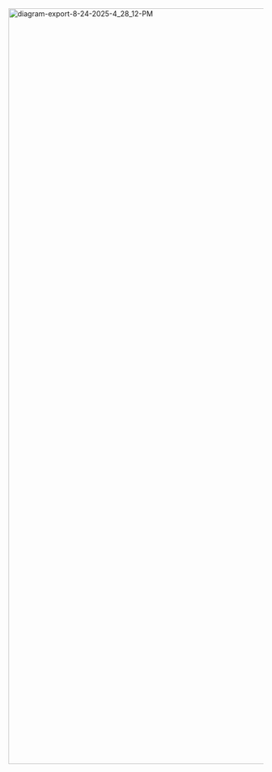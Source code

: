 <img width="2044" height="1491" alt="diagram-export-8-24-2025-4_28_12-PM" src="https://github.com/user-attachments/assets/7c0d5e7b-a94c-40da-b088-d19c92869996" />
